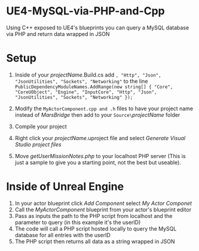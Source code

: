# UE4-MySQL-via-PHP-and-Cpp
Using C++ exposed to UE4's blueprints you can query a MySQL database via PHP and return data wrapped in JSON

# Setup
1) Inside of your *projectName*.Build.cs add ` , "Http", "Json", "JsonUtilities", "Sockets", "Networking" ` to the line
`PublicDependencyModuleNames.AddRange(new string[] { "Core", "CoreUObject", "Engine", "InputCore", "Http", "Json", "JsonUtilities", "Sockets", "Networking" });`

2) Modify the `MyActorComponent.cpp and .h` files to have your project name instead of *MarsBridge* then add to your `Source\`*projectName* folder

3) Compile your project

4) Right click your *projectName*.uproject file and select *Generate Visual Studio project files*

5) Move *getUserMissionNotes.php* to your localhost PHP server (This is just a sample to give you a starting point, not the best but useable).

# Inside of Unreal Engine
1) In your actor blueprint click *Add Component* select *My Actor Componet*
2) Call the *MyActorComponent* blueprint from your actor's blueprint editor
3) Pass as inputs the path to the PHP script from localhost and the parameter to query (in this example it's the userID)
4) The code will call a PHP script hosted locally to query the MySQL database for all entries with the userID
5) The PHP script then returns all data as a string wrapped in JSON
